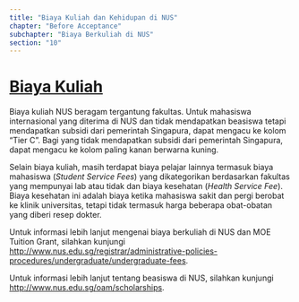 ```yaml
---
title: "Biaya Kuliah dan Kehidupan di NUS"
chapter: "Before Acceptance"
subchapter: "Biaya Berkuliah di NUS"
section: "10"
---
```


# [Biaya Kuliah](http://www.nus.edu.sg/registrar/docs/info/administrative-policies-procedures/ugtuitioncurrent.pdf)

Biaya kuliah NUS beragam tergantung fakultas. Untuk mahasiswa internasional yang diterima di NUS dan tidak mendapatkan beasiswa tetapi mendapatkan subsidi dari pemerintah Singapura, dapat mengacu ke kolom “Tier C”. Bagi yang tidak mendapatkan subsidi dari pemerintah Singapura, dapat mengacu ke kolom paling kanan berwarna kuning.

Selain biaya kuliah, masih terdapat biaya pelajar lainnya termasuk biaya mahasiswa (_Student Service Fees_) yang dikategorikan berdasarkan fakultas yang mempunyai lab atau tidak dan biaya kesehatan (_Health Service Fee_). Biaya kesehatan ini adalah biaya ketika mahasiswa sakit dan pergi berobat ke klinik universitas, tetapi tidak termasuk harga beberapa obat-obatan yang diberi resep dokter.

Untuk informasi lebih lanjut mengenai biaya berkuliah di NUS dan MOE Tuition Grant, silahkan kunjungi http://www.nus.edu.sg/registrar/administrative-policies-procedures/undergraduate/undergraduate-fees.

Untuk informasi lebih lanjut tentang beasiswa di NUS, silahkan kunjungi http://www.nus.edu.sg/oam/scholarships.
